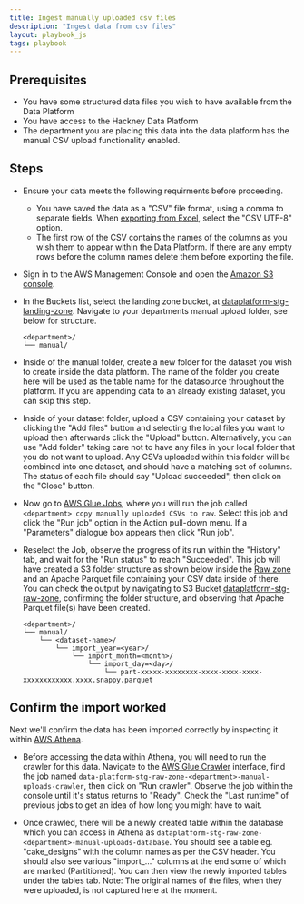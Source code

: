 ```yaml
---
title: Ingest manually uploaded csv files
description: "Ingest data from csv files"
layout: playbook_js
tags: playbook
---
```


## Prerequisites

* You have some structured data files you wish to have available from the Data Platform
* You have access to the Hackney Data Platform
* The department you are placing this data into the data platform has the manual CSV upload
  functionality enabled.

## Steps

- Ensure your data meets the following requirments before proceeding.
    - You have saved the data as a "CSV" file format, using a comma to separate fields.
      When [exporting from Excel][excel_csv], select the "CSV UTF-8" option.
    - The first row of the CSV contains the names of the columns as you wish them
      to appear within the Data Platform.
      If there are any empty rows before the column names delete them before exporting
      the file.

- Sign in to the AWS Management Console and open the [Amazon S3 console][aws_s3_console].

- In the Buckets list, select the landing zone bucket, at
  [dataplatform-stg-landing-zone][aws_dataplatform_stg_landing_zone].
  Navigate to your departments manual upload folder, see below for structure.

  ```
  <department>/
  └── manual/
  ```

- Inside of the manual folder, create a new folder for the dataset you wish to create inside the data platform.
  The name of the folder you create here will be used as the table name for the datasource throughout the platform.
  If you are appending data to an already existing dataset, you can skip this step.

- Inside of your dataset folder, upload a CSV containing your dataset by clicking the "Add files" button
  and selecting the local files you want to upload then afterwards click the "Upload" button.
  Alternatively, you can use "Add folder" taking care not to have any files in your local folder that you do not want to upload.
  Any CSVs uploaded within this folder will be combined into one dataset, and should have a matching set of columns.
  The status of each file should say "Upload succeeded", then click on the "Close" button.

- Now go to [AWS Glue Jobs][aws_glue_jobs_console], where you will run the job called
  `<department> copy manually uploaded CSVs to raw`.
  Select this job and click the "Run job" option in the Action pull-down menu.
  If a "Parameters" dialogue box appears then click "Run job".

- Reselect the Job, observe the progress of its run within the "History" tab, and wait
  for the "Run status" to reach "Succeeded".
  This job will have created a S3 folder structure as shown below inside the [Raw zone][raw_zone]
  and an Apache Parquet file containing your CSV data inside of there.
  You can check the output by navigating to S3 Bucket [dataplatform-stg-raw-zone][aws_dataplatform_stg_raw_zone],
  confirming the folder structure, and observing that Apache Parquet file(s) have been created.

  ```
  <department>/
  └── manual/
      └── <dataset-name>/
          └── import_year=<year>/
              └── import_month=<month>/
                  └── import_day=<day>/
                      └── part-xxxxx-xxxxxxxx-xxxx-xxxx-xxxx-xxxxxxxxxxxx.xxxx.snappy.parquet
  ```

## Confirm the import worked

Next we'll confirm the data has been imported correctly by inspecting it within
[AWS Athena](querying-data-using-sql.md).

- Before accessing the data within Athena, you will need to run the crawler for this data.
  Navigate to the [AWS Glue Crawler][aws_glue_crawler_console] interface, find the job named
  `data-platform-stg-raw-zone-<department>-manual-uploads-crawler`, then click on "Run crawler".
  Observe the job within the console until it's status returns to "Ready".
  Check the "Last runtime" of previous jobs to get an idea of how long you might have to wait.

- Once crawled, there will be a newly created table within the database which you can access in Athena as
  `dataplatform-stg-raw-zone-<department>-manual-uploads-database`.
  You should see a table eg. "cake\_designs" with the column names as per the CSV header.
  You should also see various "import\_..." columns at the end some of which are marked (Partitioned).
  You can then view the newly imported tables under the tables tab.
  Note: The original names of the files, when they were uploaded, is not captured here at the moment.

[excel_csv]: https://docs.workstars.com/en/latest/howto/save-csv-utf8.html
[raw_zone]: ../zones.md#raw-zone
[aws_s3_console]: https://console.aws.amazon.com/s3/
[aws_glue_jobs_console]: https://eu-west-2.console.aws.amazon.com/glue/home?region=eu-west-2#etl:tab=jobs
[aws_glue_crawler_console]: https://eu-west-2.console.aws.amazon.com/glue/home?region=eu-west-2#catalog:tab=crawlers
[aws_dataplatform_stg_landing_zone]: https://s3.console.aws.amazon.com/s3/buckets/dataplatform-stg-landing-zone?region=eu-west-2&tab=objects
[aws_dataplatform_stg_raw_zone]: https://s3.console.aws.amazon.com/s3/buckets/dataplatform-stg-raw-zone?region=eu-west-2&tab=objects
